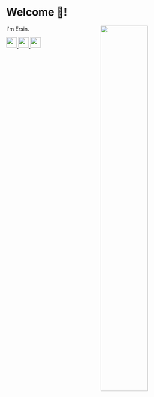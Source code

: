 <h1>Welcome 👋!</h1>
<p>
  <img width="50%" align="right" src="https://github-readme-stats.vercel.app/api/top-langs/?username=ErsinCabuk&theme=dark&hide_border=true&layout=compact">
  
  I'm Ersin.
</p>

<a href="http://www.instagram.com/ersincabk" target="_blank" rel="noreferrer">
  <img src="https://raw.githubusercontent.com/danielcranney/profileme-dev/refs/heads/main/public/icons/socials/instagram.svg" width="28" height="28" />
</a>
<a href="https://www.twitter.com/ErsinCabk" target="_blank" rel="noreferrer">
  <img src="https://raw.githubusercontent.com/danielcranney/profileme-dev/refs/heads/main/public/icons/socials/twitter-dark.svg" width="28" height="28" />
</a>
<a href="https://www.linkedin.com/in/ersincabuk/" target="_blank" rel="noreferrer">
  <img src="https://raw.githubusercontent.com/danielcranney/profileme-dev/refs/heads/main/public/icons/socials/linkedin.svg" width="28" height="28" />
</a>

